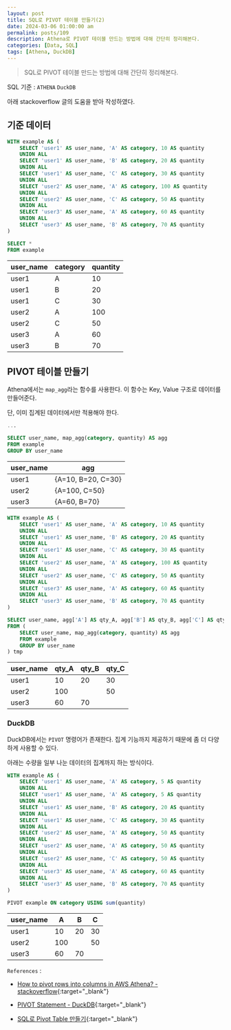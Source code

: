 ```yaml
---
layout: post
title: SQL로 PIVOT 테이블 만들기(2)
date: 2024-03-06 01:00:00 am
permalink: posts/109
description: Athena로 PIVOT 테이블 만드는 방법에 대해 간단히 정리해본다.
categories: [Data, SQL]
tags: [Athena, DuckDB]
---
```


> SQL로 PIVOT 테이블 만드는 방법에 대해 간단히 정리해본다.

SQL 기준 : `ATHENA` `DuckDB`

아래 stackoverflow 글의 도움을 받아 작성하였다.

## 기준 데이터

```sql
WITH example AS (
    SELECT 'user1' AS user_name, 'A' AS category, 10 AS quantity
    UNION ALL
    SELECT 'user1' AS user_name, 'B' AS category, 20 AS quantity
    UNION ALL
    SELECT 'user1' AS user_name, 'C' AS category, 30 AS quantity
    UNION ALL
    SELECT 'user2' AS user_name, 'A' AS category, 100 AS quantity
    UNION ALL
    SELECT 'user2' AS user_name, 'C' AS category, 50 AS quantity
    UNION ALL
    SELECT 'user3' AS user_name, 'A' AS category, 60 AS quantity
    UNION ALL
    SELECT 'user3' AS user_name, 'B' AS category, 70 AS quantity
)

SELECT *
FROM example
```

|user_name|category|quantity|
|---------|--------|--------|
|user1|A|10|
|user1|B|20|
|user1|C|30|
|user2|A|100|
|user2|C|50|
|user3|A|60|
|user3|B|70|

## PIVOT 테이블 만들기

Athena에서는 `map_agg`라는 함수를 사용한다. 이 함수는 Key, Value 구조로 데이터를 만들어준다.

단, 이미 집계된 데이터에서만 적용해야 한다.

```sql
...

SELECT user_name, map_agg(category, quantity) AS agg
FROM example
GROUP BY user_name
```

|user_name|agg|
|-|-|
|user1|{A=10, B=20, C=30}|
|user2|{A=100, C=50}|
|user3|{A=60, B=70}|


```sql
WITH example AS (
    SELECT 'user1' AS user_name, 'A' AS category, 10 AS quantity
    UNION ALL
    SELECT 'user1' AS user_name, 'B' AS category, 20 AS quantity
    UNION ALL
    SELECT 'user1' AS user_name, 'C' AS category, 30 AS quantity
    UNION ALL
    SELECT 'user2' AS user_name, 'A' AS category, 100 AS quantity
    UNION ALL
    SELECT 'user2' AS user_name, 'C' AS category, 50 AS quantity
    UNION ALL
    SELECT 'user3' AS user_name, 'A' AS category, 60 AS quantity
    UNION ALL
    SELECT 'user3' AS user_name, 'B' AS category, 70 AS quantity
)

SELECT user_name, agg['A'] AS qty_A, agg['B'] AS qty_B, agg['C'] AS qty_C
FROM (
    SELECT user_name, map_agg(category, quantity) AS agg
    FROM example
    GROUP BY user_name
) tmp
```

|user_name|qty_A|qty_B|qty_C|
|-|-|-|-|
|user1|10|20|30|
|user2|100||50|
|user3|60|70||


### DuckDB

DuckDB에서는 `PIVOT` 명령어가 존재한다. 집계 기능까지 제공하기 때문에 좀 더 다양하게 사용할 수 있다.

아래는 수량을 일부 나눈 데이터의 집계까지 하는 방식이다.

```sql
WITH example AS (
    SELECT 'user1' AS user_name, 'A' AS category, 5 AS quantity
    UNION ALL
    SELECT 'user1' AS user_name, 'A' AS category, 5 AS quantity
    UNION ALL
    SELECT 'user1' AS user_name, 'B' AS category, 20 AS quantity
    UNION ALL
    SELECT 'user1' AS user_name, 'C' AS category, 30 AS quantity
    UNION ALL
    SELECT 'user2' AS user_name, 'A' AS category, 50 AS quantity
    UNION ALL
    SELECT 'user2' AS user_name, 'A' AS category, 50 AS quantity
    UNION ALL
    SELECT 'user2' AS user_name, 'C' AS category, 50 AS quantity
    UNION ALL
    SELECT 'user3' AS user_name, 'A' AS category, 60 AS quantity
    UNION ALL
    SELECT 'user3' AS user_name, 'B' AS category, 70 AS quantity
)

PIVOT example ON category USING sum(quantity)
```

|user_name|A|B|C|
|-|-|-|-|
|user1|10|20|30|
|user2|100||50|
|user3|60|70||

`References` : 

* [How to pivot rows into columns in AWS Athena? - stackoverflow](https://stackoverflow.com/questions/48013254/how-to-pivot-rows-into-columns-in-aws-athena){:target="_blank"}

* [PIVOT Statement - DuckDB](https://duckdb.org/docs/sql/statements/pivot){:target="_blank"}

* [SQL로 Pivot Table 만들기](https://yahwang.github.io/posts/76){:target="_blank"}
